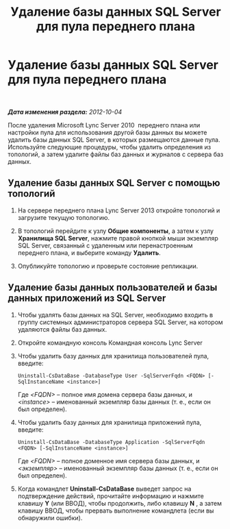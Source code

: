 ﻿---
title: Удаление базы данных SQL Server для пула переднего плана
TOCTitle: Удаление базы данных SQL Server для пула переднего плана
ms:assetid: 6bb932df-3ed7-49b6-ae17-61e4c6a5fe82
ms:mtpsurl: https://technet.microsoft.com/ru-ru/library/JJ688084(v=OCS.15)
ms:contentKeyID: 49888030
ms.date: 05/19/2016
mtps_version: v=OCS.15
ms.translationtype: HT
---

# Удаление базы данных SQL Server для пула переднего плана

 

_**Дата изменения раздела:** 2012-10-04_

После удаления Microsoft Lync Server 2010  переднего плана или настройки пула для использования другой базы данных вы можете удалить базы данных SQL Server, в которых размещаются данные пула. Используйте следующие процедуры, чтобы удалить определения из топологий, а затем удалите файлы баз данных и журналов с сервера баз данных.

## Удаление базы данных SQL Server с помощью топологий

1.  На сервере переднего плана Lync Server 2013 откройте топологий и загрузите текущую топологию.

2.  В топологий перейдите к узлу **Общие компоненты**, а затем к узлу **Хранилища SQL Server**, нажмите правой кнопкой мыши экземпляр SQL Server, связанный с удаленным или перенастроенным переднего плана, и выберите команду **Удалить**.

3.  Опубликуйте топологию и проверьте состояние репликации.

## Удаление базы данных пользователей и базы данных приложений из SQL Server

1.  Чтобы удалять базы данных на SQL Server, необходимо входить в группу системных администраторов сервера SQL Server, на котором удаляются файлы баз данных.

2.  Откройте командную консоль Командная консоль Lync Server

3.  Чтобы удалить базу данных для хранилища пользователей пула, введите:
    
        Uninstall-CsDataBase -DatabaseType User -SqlServerFqdn <FQDN> [-SqlInstanceName <instance>]
    
    Где *\<FQDN\>* – полное имя домена сервера базы данных, и *\<instance\>* – именованный экземпляр базы данных (т. е., если он был определен).

4.  Чтобы удалить базу данных для хранилища приложений пула, введите:
    
        Uninstall-CsDataBase -DatabaseType Application -SqlServerFqdn <FQDN> [-SqlInstanceName <instance>]
    
    Где *\<FQDN\>* – полное доменное имя сервера базы данных, и *\<экземпляр\>* – именованный экземпляр базы данных (т. е., если он был определен).

5.  Когда командлет **Uninstall-CsDataBase** выведет запрос на подтверждение действий, прочитайте информацию и нажмите клавишу **Y** (или ВВОД), чтобы продолжить, либо клавишу **N** , а затем клавишу ВВОД, чтобы прервать выполнение командлета (если вы обнаружили ошибки).

